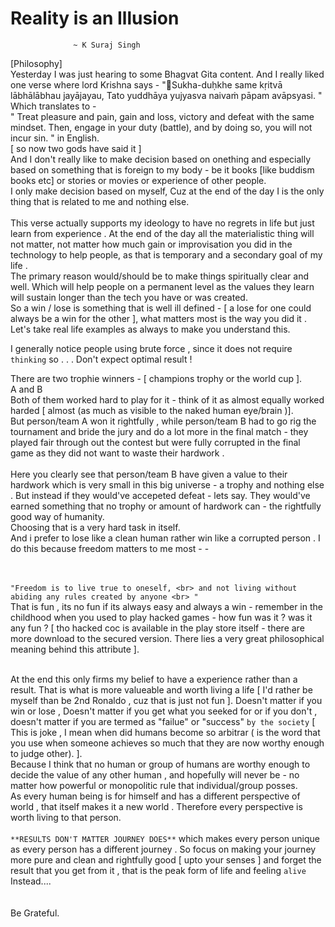 # Reality is an Illusion 
                  ~ K Suraj Singh 
[Philosophy]<br>
Yesterday I was just hearing to some Bhagvat Gita content. And I really liked one verse where lord Krishna says  - "Sukha-duḥkhe same kṛitvā lābhālābhau jayājayau,
Tato yuddhāya yujyasva naivaṁ pāpam avāpsyasi.  "<br> Which translates to - <br> " Treat pleasure and pain, gain and loss, victory and defeat with the same mindset. Then, engage in your duty (battle), and by doing so, you will not incur sin. " in English. <br>
[ so now two gods have said it ] <br>
And I don't really like to make decision based on onething and especially based on something that is foreign to my body - be it books [like buddism books etc] or stories or movies or experience of other people. <br> 
I only make decision based on myself, Cuz at the end of the day I is the only thing that is related to me and nothing else. <br> <br> 
This verse actually supports my ideology to have no regrets in life but just learn from experience . At the end of the day all the materialistic thing will not matter, not matter how much gain or improvisation you did in the technology to help people, as that is temporary and a secondary goal of my life . <br>
The primary reason would/should be to make things spiritually clear and well. Which will help people on a permanent level as the values they learn will sustain longer than the tech you have or was created. <br> 
So a win / lose is something that is well ill defined - [ a lose for one could always be a win for the other ], what matters most is the way you did it . <br>
Let's take real life examples as always to make you understand this. <br> 


I generally notice people using brute force , since it does not require `thinking`
so . . .
Don't expect optimal result ! 

There are two trophie winners - [ champions trophy or the world cup ]. <br> A and B <br> Both of them worked hard to play for it - think of it as almost equally worked harded [ almost (as much as visible to the naked human eye/brain )]. <br> 
But person/team A won it rightfully , while person/team B had to go rig the tournament and bride the jury and do a lot more in the final match - they played fair through out the contest but were fully corrupted in the final game as they did not want to waste their hardwork . <br><br> Here you clearly see that person/team B have given a value to their hardwork which is very small in this big universe - a trophy and nothing else . But instead if they would've accepeted defeat - lets say. They would've earned something that no trophy or amount of hardwork can - the rightfully good way of humanity. <br> Choosing that is a very hard task in itself. <br> And i prefer to lose like a clean human rather win like a corrupted person . I do this because freedom matters to me most - - <br><br><br> 

`"Freedom is to live true to oneself, <br>
   and not living without abiding any rules created by anyone <br> "`
<br> That is fun , its no fun if its always easy and always a win - remember in the childhood when you used to play hacked games - how fun was it ? was it any fun ? [ tho hacked coc is available in the play store itself - there are more download to the secured version. There lies a very great philosophical meaning behind this attribute ]. <br> 

<br> At the end this only firms my belief to have a experience rather than a result. That is what is more valueable and worth living a life [ I'd rather be myself than be 2nd Ronaldo , cuz that is just not fun ]. Doesn't matter if you win or lose , Doesn't matter if you get what you seeked for or if you don't , doesn't matter if you are termed as "failue" or "success" `by the society` [ This is joke , I mean when did humans become so arbitrar ( is the word that you use when someone achieves so much that they are now worthy enough to judge other). ]. <br>
Because I think that no human or group of humans are worthy enough to decide the value of any other human , and hopefully will never be - no matter how powerful or monopolitic rule that individual/group posses. <br> 
As every human being is for himself and has a different perspective of world , that itself makes it a new world . Therefore every perspective is worth living to that person. <br><br> `**RESULTS DON'T MATTER JOURNEY DOES**` which makes every person unique as every person has a different journey . So focus on making your journey more pure and clean and rightfully good [ upto your senses ] and forget the result that you get from it , that is the peak form of life and feeling `alive`
<br> Instead.... <br>
<br><br> 
Be Grateful. 
